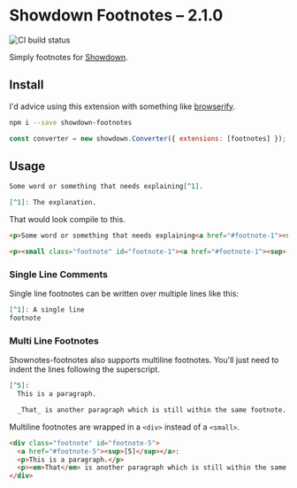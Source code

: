 # Showdown Footnotes – 2.1.0

![CI build status](https://travis-ci.org/Kriegslustig/showdown-footnotes.svg?branch=master)

Simply footnotes for [Showdown](https://github.com/showdownjs/showdown).

## Install

I'd advice using this extension with something like [browserify](https://www.npmjs.com/package/browserify).

```bash
npm i --save showdown-footnotes
```

```js
const converter = new showdown.Converter({ extensions: [footnotes] });
```

## Usage

```md
Some word or something that needs explaining[^1].

[^1]: The explanation.
```

That would look compile to this.

```html
<p>Some word or something that needs explaining<a href="#footnote-1"><sup>[1]</sup></a>.</p>

<p><small class="footnote" id="footnote-1"><a href="#footnote-1"><sup>[1]</sup></a>: The explanation.</small></p>
```

### Single Line Comments

Single line footnotes can be written over multiple lines like this:

```md
[^1]: A single line
footnote
```

### Multi Line Footnotes

Shownotes-footnotes also supports multiline footnotes. You'll just need to indent the lines following the superscript.

```md
[^5]:
  This is a paragraph.

  _That_ is another paragraph which is still within the same footnote.
```

Multiline footnotes are wrapped in a `<div>` instead of a `<small>`.

```html
<div class="footnote" id="footnote-5">
  <a href="#footnote-5"><sup>[5]</sup></a>:
  <p>This is a paragraph.</p>
  <p><em>That</em> is another paragraph which is still within the same footnote.</p>
</div>
```

